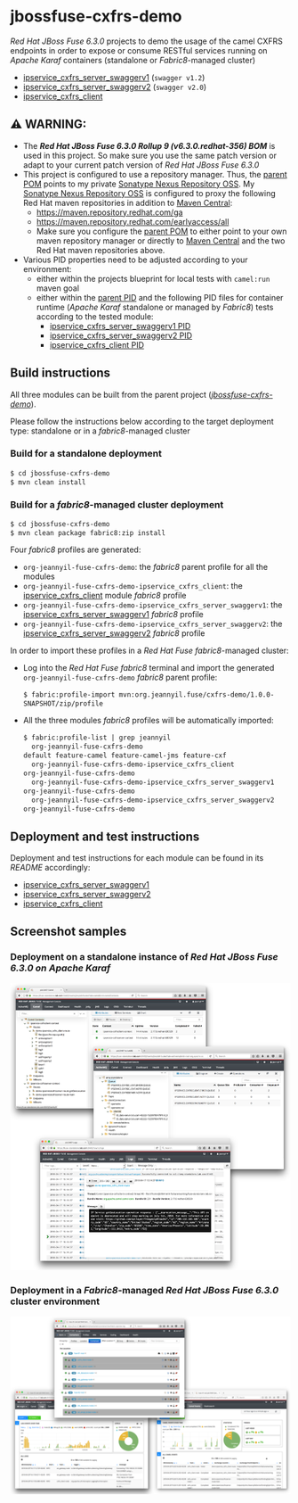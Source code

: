 # jbossfuse-cxfrs-demo
_Red Hat JBoss Fuse 6.3.0_ projects to demo the usage of the camel CXFRS endpoints in order to expose or consume RESTful services running on _Apache Karaf_ containers (standalone or _Fabric8_-managed cluster)
* [ipservice\_cxfrs\_server\_swaggerv1](ipservice_cxfrs_server_swaggerv1) (`swagger v1.2`)
* [ipservice\_cxfrs\_server\_swaggerv2](ipservice_cxfrs_server_swaggerv2) (`swagger v2.0`)
* [ipservice\_cxfrs\_client](ipservice_cxfrs_client)

## :warning: WARNING:
- The *__Red Hat JBoss Fuse 6.3.0 Rollup 9 (v6.3.0.redhat-356) BOM__* is used in this project. So make sure you use the same patch version or
  adapt to your current patch version of _Red Hat JBoss Fuse 6.3.0_
- This project is configured to use a repository manager. 
Thus, the [parent POM](pom.xml) points to my private [Sonatype Nexus Repository OSS](https://www.sonatype.com/download-oss-sonatype).
My [Sonatype Nexus Repository OSS](https://www.sonatype.com/download-oss-sonatype) is configured to proxy the following 
Red Hat maven repositories in addition to [Maven Central](https://repo1.maven.org/maven2):
  - https://maven.repository.redhat.com/ga 
  - https://maven.repository.redhat.com/earlyaccess/all
  - Make sure you configure the [parent POM](pom.xml) to either point to
your own maven repository manager or directly to [Maven Central](https://repo1.maven.org/maven2) and
the two Red Hat maven repositories above.
- Various PID properties need to be adjusted according to your environment:
  - either within the projects blueprint for local tests with `camel:run` maven goal
  - either within the [parent PID](src/main/fabric8/org.jeannyil.fuse.cxfrs.demo.properties) and the following PID files for container runtime (_Apache Karaf_ standalone or managed by _Fabric8_)
tests according to the tested module:
    - [ipservice\_cxfrs\_server\_swaggerv1 PID](ipservice_cxfrs_server_swaggerv1/src/main/fabric8/org.jeannyil.fuse.demo.ipservicecxfrsserver.properties)
    - [ipservice\_cxfrs\_server\_swaggerv2 PID](ipservice_cxfrs_server_swaggerv2/src/main/fabric8/org.jeannyil.fuse.demo.ipservicecxfrsserver.properties)
    - [ipservice\_cxfrs\_client PID](ipservice_cxfrs_client/src/main/fabric8/org.jeannyil.fuse.demo.ipservicecxfrsclient.properties)

## Build instructions

All three modules can be built from the parent project (_[jbossfuse-cxfrs-demo](../jbossfuse-cxfrs-demo)_).

Please follow the instructions below according to the target deployment type: standalone or in a _fabric8_-managed cluster

### Build for a standalone deployment

```
$ cd jbossfuse-cxfrs-demo
$ mvn clean install
```

### Build for a _fabric8_-managed cluster deployment

```
$ cd jbossfuse-cxfrs-demo
$ mvn clean package fabric8:zip install
```

Four _fabric8_ profiles are generated:
- `org-jeannyil-fuse-cxfrs-demo`: the _fabric8_ parent profile for all the modules
- `org-jeannyil-fuse-cxfrs-demo-ipservice_cxfrs_client`: the [ipservice\_cxfrs\_client](ipservice_cxfrs_client) module _fabric8_ profile
- `org-jeannyil-fuse-cxfrs-demo-ipservice_cxfrs_server_swaggerv1`: the [ipservice\_cxfrs\_server\_swaggerv1](ipservice_cxfrs_server_swaggerv1) _fabric8_ profile
- `org-jeannyil-fuse-cxfrs-demo-ipservice_cxfrs_server_swaggerv2`: the [ipservice\_cxfrs\_server\_swaggerv2](ipservice_cxfrs_server_swaggerv2) _fabric8_ profile

In order to import these profiles in a _Red Hat Fuse fabric8_-managed cluster:
- Log into the _Red Hat Fuse fabric8_ terminal and import the generated `org-jeannyil-fuse-cxfrs-demo` _fabric8_ parent profile:
  ```
  $ fabric:profile-import mvn:org.jeannyil.fuse/cxfrs-demo/1.0.0-SNAPSHOT/zip/profile
  ```
- All the three modules _fabric8_ profiles will be automatically imported:
  ```
  $ fabric:profile-list | grep jeannyil
    org-jeannyil-fuse-cxfrs-demo                                                   default feature-camel feature-camel-jms feature-cxf
    org-jeannyil-fuse-cxfrs-demo-ipservice_cxfrs_client                            org-jeannyil-fuse-cxfrs-demo
    org-jeannyil-fuse-cxfrs-demo-ipservice_cxfrs_server_swaggerv1                  org-jeannyil-fuse-cxfrs-demo
    org-jeannyil-fuse-cxfrs-demo-ipservice_cxfrs_server_swaggerv2                  org-jeannyil-fuse-cxfrs-demo
  ```

## Deployment and test instructions

Deployment and test instructions for each module can be found in its _README_ accordingly:
- [ipservice\_cxfrs\_server\_swaggerv1](ipservice_cxfrs_server_swaggerv1/README.md)
- [ipservice\_cxfrs\_server\_swaggerv2](ipservice_cxfrs_server_swaggerv2/README.md)
- [ipservice\_cxfrs\_client](ipservice_cxfrs_client/README.md)

## Screenshot samples

### Deployment on a standalone instance of _Red Hat JBoss Fuse 6.3.0 on Apache Karaf_ 
![Fuse on Apache Karaf Standalone Deployment](images/Fuse_Standalone_Deployment.png)

### Deployment in a _Fabric8_-managed  _Red Hat JBoss Fuse 6.3.0_ cluster environment
![Fuse on Apache Karaf Fabric Cluster Deployment](images/Fuse_Fabric8_Deployment.png)